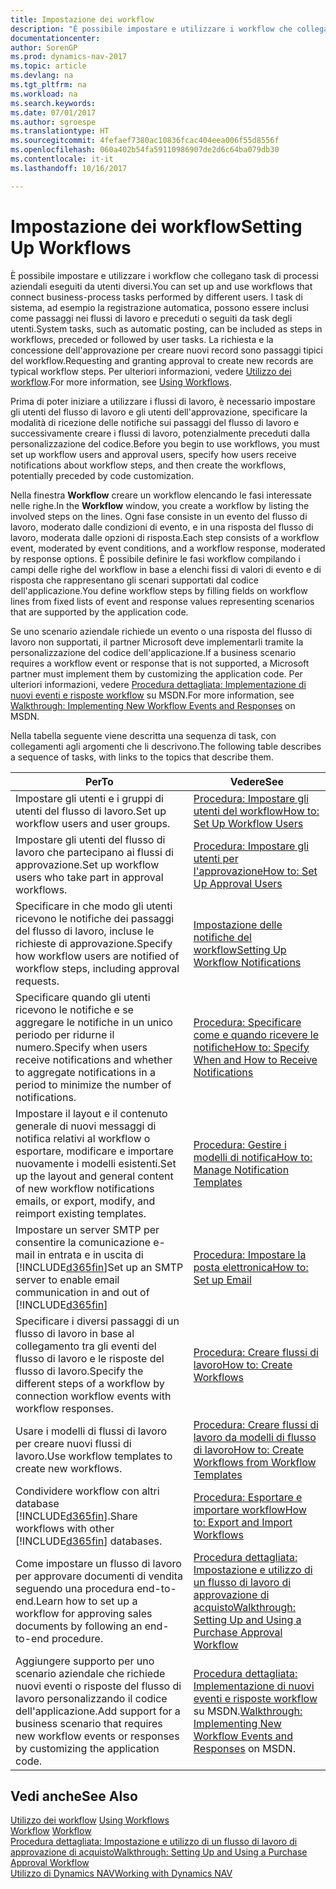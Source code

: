 ```yaml
---
title: Impostazione dei workflow
description: "È possibile impostare e utilizzare i workflow che collegano task di processi aziendali eseguiti da utenti diversi. I task di sistema, ad esempio la registrazione automatica, possono essere inclusi come passaggi nei flussi di lavoro e preceduti o seguiti da task degli utenti. La richiesta e la concessione dell'approvazione per creare nuovi record sono passaggi tipici del workflow."
documentationcenter: 
author: SorenGP
ms.prod: dynamics-nav-2017
ms.topic: article
ms.devlang: na
ms.tgt_pltfrm: na
ms.workload: na
ms.search.keywords: 
ms.date: 07/01/2017
ms.author: sgroespe
ms.translationtype: HT
ms.sourcegitcommit: 4fefaef7380ac10836fcac404eea006f55d8556f
ms.openlocfilehash: 060a402b54fa59110986907de2d6c64ba079db30
ms.contentlocale: it-it
ms.lasthandoff: 10/16/2017

---
```

# <a name="setting-up-workflows"></a><span data-ttu-id="07242-105">Impostazione dei workflow</span><span class="sxs-lookup"><span data-stu-id="07242-105">Setting Up Workflows</span></span>
<span data-ttu-id="07242-106">È possibile impostare e utilizzare i workflow che collegano task di processi aziendali eseguiti da utenti diversi.</span><span class="sxs-lookup"><span data-stu-id="07242-106">You can set up and use workflows that connect business-process tasks performed by different users.</span></span> <span data-ttu-id="07242-107">I task di sistema, ad esempio la registrazione automatica, possono essere inclusi come passaggi nei flussi di lavoro e preceduti o seguiti da task degli utenti.</span><span class="sxs-lookup"><span data-stu-id="07242-107">System tasks, such as automatic posting, can be included as steps in workflows, preceded or followed by user tasks.</span></span> <span data-ttu-id="07242-108">La richiesta e la concessione dell'approvazione per creare nuovi record sono passaggi tipici del workflow.</span><span class="sxs-lookup"><span data-stu-id="07242-108">Requesting and granting approval to create new records are typical workflow steps.</span></span> <span data-ttu-id="07242-109">Per ulteriori informazioni, vedere [Utilizzo dei workflow](across-use-workflows.md).</span><span class="sxs-lookup"><span data-stu-id="07242-109">For more information, see [Using Workflows](across-use-workflows.md).</span></span>  

 <span data-ttu-id="07242-110">Prima di poter iniziare a utilizzare i flussi di lavoro, è necessario impostare gli utenti del flusso di lavoro e gli utenti dell'approvazione, specificare la modalità di ricezione delle notifiche sui passaggi del flusso di lavoro e successivamente creare i flussi di lavoro, potenzialmente preceduti dalla personalizzazione del codice.</span><span class="sxs-lookup"><span data-stu-id="07242-110">Before you begin to use workflows, you must set up workflow users and approval users, specify how users receive notifications about workflow steps, and then create the workflows, potentially preceded by code customization.</span></span>  

 <span data-ttu-id="07242-111">Nella finestra **Workflow** creare un workflow elencando le fasi interessate nelle righe.</span><span class="sxs-lookup"><span data-stu-id="07242-111">In the **Workflow** window, you create a workflow by listing the involved steps on the lines.</span></span> <span data-ttu-id="07242-112">Ogni fase consiste in un evento del flusso di lavoro, moderato dalle condizioni di evento, e in una risposta del flusso di lavoro, moderata dalle opzioni di risposta.</span><span class="sxs-lookup"><span data-stu-id="07242-112">Each step consists of a workflow event, moderated by event conditions, and a workflow response, moderated by response options.</span></span> <span data-ttu-id="07242-113">È possibile definire le fasi workflow compilando i campi delle righe del workflow in base a elenchi fissi di valori di evento e di risposta che rappresentano gli scenari supportati dal codice dell'applicazione.</span><span class="sxs-lookup"><span data-stu-id="07242-113">You define workflow steps by filling fields on workflow lines from fixed lists of event and response values representing scenarios that are supported by the application code.</span></span>  

 <span data-ttu-id="07242-114">Se uno scenario aziendale richiede un evento o una risposta del flusso di lavoro non supportati, il partner Microsoft deve implementarli tramite la personalizzazione del codice dell'applicazione.</span><span class="sxs-lookup"><span data-stu-id="07242-114">If a business scenario requires a workflow event or response that is not supported, a Microsoft partner must implement them by customizing the application code.</span></span> <span data-ttu-id="07242-115">Per ulteriori informazioni, vedere [Procedura dettagliata: Implementazione di nuovi eventi e risposte workflow](https://msdn.microsoft.com/en-us/library/mt574349.aspx) su MSDN.</span><span class="sxs-lookup"><span data-stu-id="07242-115">For more information, see [Walkthrough: Implementing New Workflow Events and Responses](https://msdn.microsoft.com/en-us/library/mt574349.aspx) on MSDN.</span></span>

 <span data-ttu-id="07242-116">Nella tabella seguente viene descritta una sequenza di task, con collegamenti agli argomenti che li descrivono.</span><span class="sxs-lookup"><span data-stu-id="07242-116">The following table describes a sequence of tasks, with links to the topics that describe them.</span></span>  

|<span data-ttu-id="07242-117">**Per**</span><span class="sxs-lookup"><span data-stu-id="07242-117">**To**</span></span>|<span data-ttu-id="07242-118">**Vedere**</span><span class="sxs-lookup"><span data-stu-id="07242-118">**See**</span></span>|  
|------------|-------------|  
|<span data-ttu-id="07242-119">Impostare gli utenti e i gruppi di utenti del flusso di lavoro.</span><span class="sxs-lookup"><span data-stu-id="07242-119">Set up workflow users and user groups.</span></span>|[<span data-ttu-id="07242-120">Procedura: Impostare gli utenti del workflow</span><span class="sxs-lookup"><span data-stu-id="07242-120">How to: Set Up Workflow Users</span></span>](across-how-to-set-up-workflow-users.md)|  
|<span data-ttu-id="07242-121">Impostare gli utenti del flusso di lavoro che partecipano ai flussi di approvazione.</span><span class="sxs-lookup"><span data-stu-id="07242-121">Set up workflow users who take part in approval workflows.</span></span>|[<span data-ttu-id="07242-122">Procedura: Impostare gli utenti per l'approvazione</span><span class="sxs-lookup"><span data-stu-id="07242-122">How to: Set Up Approval Users</span></span>](across-how-to-set-up-approval-users.md)|  
|<span data-ttu-id="07242-123">Specificare in che modo gli utenti ricevono le notifiche dei passaggi del flusso di lavoro, incluse le richieste di approvazione.</span><span class="sxs-lookup"><span data-stu-id="07242-123">Specify how workflow users are notified of workflow steps, including approval requests.</span></span>|[<span data-ttu-id="07242-124">Impostazione delle notifiche del workflow</span><span class="sxs-lookup"><span data-stu-id="07242-124">Setting Up Workflow Notifications</span></span>](across-setting-up-workflow-notifications.md)|  
|<span data-ttu-id="07242-125">Specificare quando gli utenti ricevono le notifiche e se aggregare le notifiche in un unico periodo per ridurne il numero.</span><span class="sxs-lookup"><span data-stu-id="07242-125">Specify when users receive notifications and whether to aggregate notifications in a period to minimize the number of notifications.</span></span>|[<span data-ttu-id="07242-126">Procedura: Specificare come e quando ricevere le notifiche</span><span class="sxs-lookup"><span data-stu-id="07242-126">How to: Specify When and How to Receive Notifications</span></span>](across-how-to-specify-when-and-how-to-receive-notifications.md)|  
|<span data-ttu-id="07242-127">Impostare il layout e il contenuto generale di nuovi messaggi di notifica relativi al workflow o esportare, modificare e importare nuovamente i modelli esistenti.</span><span class="sxs-lookup"><span data-stu-id="07242-127">Set up the layout and general content of new workflow notifications emails, or export, modify, and reimport existing templates.</span></span>|[<span data-ttu-id="07242-128">Procedura: Gestire i modelli di notifica</span><span class="sxs-lookup"><span data-stu-id="07242-128">How to: Manage Notification Templates</span></span>](across-how-to-manage-notification-templates.md)|  
|<span data-ttu-id="07242-129">Impostare un server SMTP per consentire la comunicazione e-mail in entrata e in uscita di [!INCLUDE[d365fin](includes/d365fin_md.md)]</span><span class="sxs-lookup"><span data-stu-id="07242-129">Set up an SMTP server to enable email communication in and out of [!INCLUDE[d365fin](includes/d365fin_md.md)]</span></span>|[<span data-ttu-id="07242-130">Procedura: Impostare la posta elettronica</span><span class="sxs-lookup"><span data-stu-id="07242-130">How to: Set up Email</span></span>](madeira-how-setup-email.md)|
|<span data-ttu-id="07242-131">Specificare i diversi passaggi di un flusso di lavoro in base al collegamento tra gli eventi del flusso di lavoro e le risposte del flusso di lavoro.</span><span class="sxs-lookup"><span data-stu-id="07242-131">Specify the different steps of a workflow by connection workflow events with workflow responses.</span></span>|[<span data-ttu-id="07242-132">Procedura: Creare flussi di lavoro</span><span class="sxs-lookup"><span data-stu-id="07242-132">How to: Create Workflows</span></span>](across-how-to-create-workflows.md)|  
|<span data-ttu-id="07242-133">Usare i modelli di flussi di lavoro per creare nuovi flussi di lavoro.</span><span class="sxs-lookup"><span data-stu-id="07242-133">Use workflow templates to create new workflows.</span></span>|[<span data-ttu-id="07242-134">Procedura: Creare flussi di lavoro da modelli di flusso di lavoro</span><span class="sxs-lookup"><span data-stu-id="07242-134">How to: Create Workflows from Workflow Templates</span></span>](across-how-to-create-workflows-from-workflow-templates.md)|  
|<span data-ttu-id="07242-135">Condividere workflow con altri database [!INCLUDE[d365fin](includes/d365fin_md.md)].</span><span class="sxs-lookup"><span data-stu-id="07242-135">Share workflows with other [!INCLUDE[d365fin](includes/d365fin_md.md)] databases.</span></span>|[<span data-ttu-id="07242-136">Procedura: Esportare e importare workflow</span><span class="sxs-lookup"><span data-stu-id="07242-136">How to: Export and Import Workflows</span></span>](across-how-to-export-and-import-workflows.md)|  
|<span data-ttu-id="07242-137">Come impostare un flusso di lavoro per approvare documenti di vendita seguendo una procedura end-to-end.</span><span class="sxs-lookup"><span data-stu-id="07242-137">Learn how to set up a workflow for approving sales documents by following an end-to-end procedure.</span></span>|[<span data-ttu-id="07242-138">Procedura dettagliata: Impostazione e utilizzo di un flusso di lavoro di approvazione di acquisto</span><span class="sxs-lookup"><span data-stu-id="07242-138">Walkthrough: Setting Up and Using a Purchase Approval Workflow</span></span>](walkthrough-setting-up-and-using-a-purchase-approval-workflow.md)|  
|<span data-ttu-id="07242-139">Aggiungere supporto per uno scenario aziendale che richiede nuovi eventi o risposte del flusso di lavoro personalizzando il codice dell'applicazione.</span><span class="sxs-lookup"><span data-stu-id="07242-139">Add support for a business scenario that requires new workflow events or responses by customizing the application code.</span></span>|<span data-ttu-id="07242-140">[Procedura dettagliata: Implementazione di nuovi eventi e risposte workflow](https://msdn.microsoft.com/en-us/library/mt574349.aspx) su MSDN.</span><span class="sxs-lookup"><span data-stu-id="07242-140">[Walkthrough: Implementing New Workflow Events and Responses](https://msdn.microsoft.com/en-us/library/mt574349.aspx) on MSDN.</span></span>|  

## <a name="see-also"></a><span data-ttu-id="07242-141">Vedi anche</span><span class="sxs-lookup"><span data-stu-id="07242-141">See Also</span></span>  
 <span data-ttu-id="07242-142">[Utilizzo dei workflow](across-use-workflows.md) </span><span class="sxs-lookup"><span data-stu-id="07242-142">[Using Workflows](across-use-workflows.md) </span></span>  
 <span data-ttu-id="07242-143">[Workflow](across-workflow.md) </span><span class="sxs-lookup"><span data-stu-id="07242-143">[Workflow](across-workflow.md) </span></span>  
 [<span data-ttu-id="07242-144">Procedura dettagliata: Impostazione e utilizzo di un flusso di lavoro di approvazione di acquisto</span><span class="sxs-lookup"><span data-stu-id="07242-144">Walkthrough: Setting Up and Using a Purchase Approval Workflow</span></span>](walkthrough-setting-up-and-using-a-purchase-approval-workflow.md)  
 [<span data-ttu-id="07242-145">Utilizzo di Dynamics NAV</span><span class="sxs-lookup"><span data-stu-id="07242-145">Working with Dynamics NAV</span></span>](ui-work-product.md)

